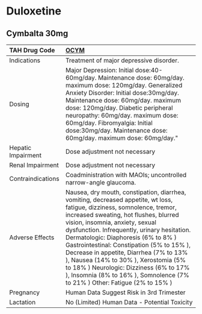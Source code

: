 # Duloxetine

## Cymbalta 30mg

| TAH Drug Code      | [**OCYM**](https://www.tahsda.org.tw/drugs/hissearch.php?drug_code=OCYM)                                                                                                                                                                                                                                                                                                                                                                                                                                                                         |
|:-------------------|:-------------------------------------------------------------------------------------------------------------------------------------------------------------------------------------------------------------------------------------------------------------------------------------------------------------------------------------------------------------------------------------------------------------------------------------------------------------------------------------------------------------------------------------------------|
| Indications        | Treatment of major depressive disorder.                                                                                                                                                                                                                                                                                                                                                                                                                                                                                                          |
| Dosing             | Major Depression: Initial dose:40-60mg/day. Maintenance dose: 60mg/day. maximum dose: 120mg/day. Generalized Anxiety Disorder: Initial dose:30mg/day. Maintenance dose: 60mg/day. maximum dose: 120mg/day. Diabetic peripheral neuropathy: 60mg/day. maximum dose: 60mg/day. Fibromyalgia: Initial dose:30mg/day. Maintenance dose: 60mg/day. maximum dose: 60mg/day."                                                                                                                                                                           |
| Hepatic Impairment | Dose adjustment not necessary                                                                                                                                                                                                                                                                                                                                                                                                                                                                                                                    |
| Renal Impairment   | Dose adjustment not necessary                                                                                                                                                                                                                                                                                                                                                                                                                                                                                                                    |
| Contraindications  | Coadministration with MAOIs; uncontrolled narrow-angle glaucoma.                                                                                                                                                                                                                                                                                                                                                                                                                                                                                 |
| Adverse Effects    | Nausea, dry mouth, constipation, diarrhea, vomiting, decreased appetite, wt loss, fatigue, dizziness, somnolence, tremor, increased sweating, hot flushes, blurred vision, insomnia, anxiety, sexual dysfunction. Infrequently, urinary hesitation. Dermatologic: Diaphoresis (6% to 8% ) Gastrointestinal: Constipation (5% to 15% ), Decrease in appetite, Diarrhea (7% to 13% ), Nausea (14% to 30% ), Xerostomia (5% to 18% ) Neurologic: Dizziness (6% to 17% ), Insomnia (8% to 16% ), Somnolence (7% to 21% ) Other: Fatigue (2% to 15% ) |
| Pregnancy          | Human Data Suggest Risk in 3rd Trimester                                                                                                                                                                                                                                                                                                                                                                                                                                                                                                         |
| Lactation          | No (Limited) Human Data - Potential Toxicity                                                                                                                                                                                                                                                                                                                                                                                                                                                                                                     |

